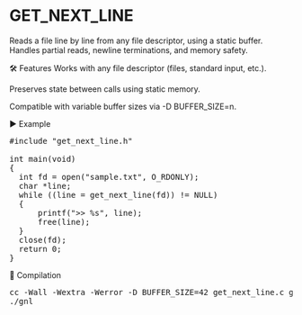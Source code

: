 # GET_NEXT_LINE
Reads a file line by line from any file descriptor, using a static buffer. Handles partial reads, newline terminations, and memory safety.

🛠️ Features
Works with any file descriptor (files, standard input, etc.).

Preserves state between calls using static memory.

Compatible with variable buffer sizes via -D BUFFER_SIZE=n.

▶️ Example
<pre>
#include "get_next_line.h"

int main(void)
{
  int fd = open("sample.txt", O_RDONLY);
  char *line;
  while ((line = get_next_line(fd)) != NULL) 
  {
      printf(">> %s", line);
      free(line);
  }
  close(fd);
  return 0;
}
</pre>
🧪 Compilation
<pre>
cc -Wall -Wextra -Werror -D BUFFER_SIZE=42 get_next_line.c get_next_line_utils.c -o gnl
./gnl
</pre>
